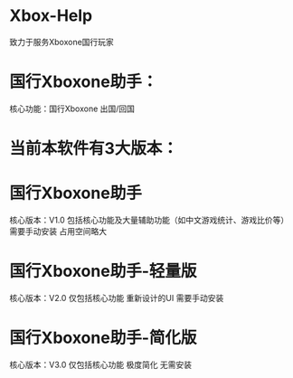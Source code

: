 # Xbox-Help
致力于服务Xboxone国行玩家
# 国行Xboxone助手：
核心功能：国行Xboxone 出国/回国

# 当前本软件有3大版本：

# 国行Xboxone助手
核心版本：V1.0
包括核心功能及大量辅助功能（如中文游戏统计、游戏比价等）
需要手动安装
占用空间略大

# 国行Xboxone助手-轻量版
核心版本：V2.0
仅包括核心功能
重新设计的UI
需要手动安装

# 国行Xboxone助手-简化版
核心版本：V3.0
仅包括核心功能
极度简化
无需安装
